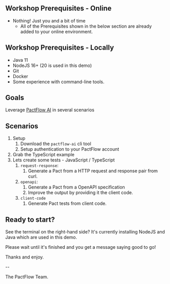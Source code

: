 ## Workshop Prerequisites - Online

- Nothing! Just you and a bit of time
  - All of the Prerequisites shown in the below section are already added to your online environment.

## Workshop Prerequisites - Locally

- Java 11
- NodeJS 16+ (20 is used in this demo)
- Git
- Docker
- Some experience with command-line tools.

## Goals

Leverage [PactFlow AI](https://docs.pactflow.io/docs/ai) in several scenarios

## Scenarios

1. Setup
   1. Download the `pactflow-ai` cli tool
   2. Setup authentication to your PactFlow account
2. Grab the TypeScript example
3. Lets create some tests - JavaScript / TypeScript
   1. `request-response`:
      1. Generate a Pact from a HTTP request and response pair from curl.
   2. `openapi`:
      1. Generate a Pact from a OpenAPI specification
      2. Improve the output by providing it the client code.
   3. `client-code`
      1. Generate Pact tests from client code.
<!-- 4. Lets create some tests - Java
   1. Grab the Java example project
   2. `client-code`
      1. Generate Pact tests from client code. -->

## Ready to start?

See the terminal on the right-hand side? It's currently installing NodeJS and Java which are used in this demo.

Please wait until it's finished and you get a message saying good to go!

Thanks and enjoy.

--

The PactFlow Team.
